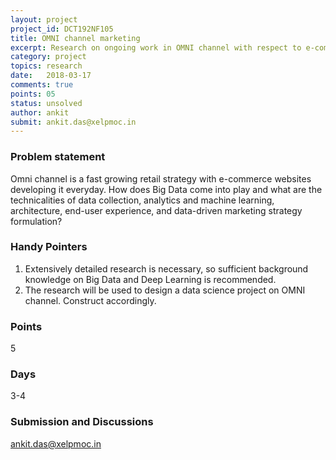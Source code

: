 ```yaml
---
layout: project
project_id: DCT192NF105
title: OMNI channel marketing
excerpt: Research on ongoing work in OMNI channel with respect to e-commerce and retail
category: project
topics: research
date:   2018-03-17
comments: true
points: 05
status: unsolved
author: ankit
submit: ankit.das@xelpmoc.in
---
```


### Problem statement
Omni channel is a fast growing retail strategy with e-commerce websites developing it everyday. How does Big Data come into play and what are the technicalities of data collection, analytics and machine learning, architecture, end-user experience, and data-driven marketing strategy formulation?

### Handy Pointers
1. Extensively detailed research is necessary, so sufficient background knowledge on Big Data and Deep Learning is recommended.
2. The research will be used to design a data science project on OMNI channel. Construct accordingly.

### Points
5

### Days
3-4

### Submission and Discussions
ankit.das@xelpmoc.in
